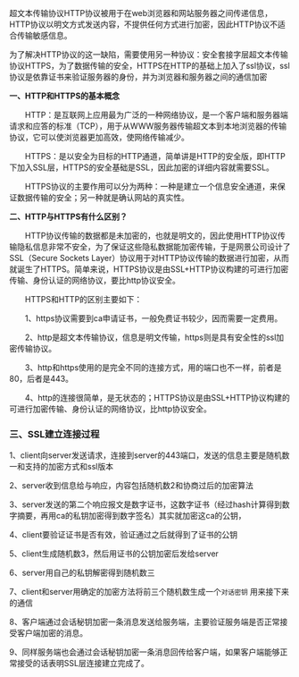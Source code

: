   超文本传输协议HTTP协议被用于在web浏览器和网站服务器之间传递信息，HTTP协议以明文方式发送内容，不提供任何方式进行加密，因此HTTP协议不适合传输敏感信息。

  为了解决HTTP协议的这一缺陷，需要使用另一种协议：安全套接字层超文本传输协议HTTPS，为了数据传输的安全，HTTPS在HTTP的基础上加入了ssl协议，ssl协议是依靠证书来验证服务器的身份，并为浏览器和服务器之间的通信加密

**一、HTTP和HTTPS的基本概念**

　　HTTP：是互联网上应用最为广泛的一种网络协议，是一个客户端和服务器端请求和应答的标准（TCP），用于从WWW服务器传输超文本到本地浏览器的传输协议，它可以使浏览器更加高效，使网络传输减少。

　　HTTPS：是以安全为目标的HTTP通道，简单讲是HTTP的安全版，即HTTP下加入SSL层，HTTPS的安全基础是SSL，因此加密的详细内容就需要SSL。

　　HTTPS协议的主要作用可以分为两种：一种是建立一个信息安全通道，来保证数据传输的安全；另一种就是确认网站的真实性。

**二、HTTP与HTTPS有什么区别？**

　　HTTP协议传输的数据都是未加密的，也就是明文的，因此使用HTTP协议传输隐私信息非常不安全，为了保证这些隐私数据能加密传输，于是网景公司设计了SSL（Secure Sockets Layer）协议用于对HTTP协议传输的数据进行加密，从而就诞生了HTTPS。简单来说，HTTPS协议是由SSL+HTTP协议构建的可进行加密传输、身份认证的网络协议，要比http协议安全。

　　HTTPS和HTTP的区别主要如下：

　　1、https协议需要到ca申请证书，一般免费证书较少，因而需要一定费用。

　　2、http是超文本传输协议，信息是明文传输，https则是具有安全性的ssl加密传输协议。

　　3、http和https使用的是完全不同的连接方式，用的端口也不一样，前者是80，后者是443。

　　4、http的连接很简单，是无状态的；HTTPS协议是由SSL+HTTP协议构建的可进行加密传输、身份认证的网络协议，比http协议安全。



### 三、SSL建立连接过程

1、client向server发送请求，连接到server的443端口，发送的信息主要是随机数一和支持的加密方式和ssl版本

2、server收到信息给与响应，内容包括随机数2和协商过后的加密算法

3、server发送的第二个响应报文是数字证书，这数字证书（经过hash计算得到数字摘要，再用ca的私钥加密得到数字签名）其实就加密这ca的公钥，

4、client要验证证书是否有效，验证通过之后就得到了证书的公钥

5、client生成随机数3，然后用证书的公钥加密后发给server

6、server用自己的私钥解密得到随机数三

7、client和server用确定的加密方法将前三个随机数生成一个`对话密钥` 用来接下来的通信

8、客户端通过会话秘钥加密一条消息发送给服务端，主要验证服务端是否正常接受客户端加密的消息。

9、同样服务端也会通过会话秘钥加密一条消息回传给客户端，如果客户端能够正常接受的话表明SSL层连接建立完成了。